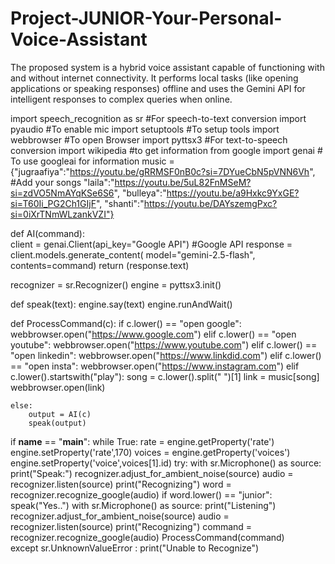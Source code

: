 # Project-JUNIOR-Your-Personal-Voice-Assistant
The proposed system is a hybrid voice assistant capable of functioning with and without internet connectivity. It performs local tasks (like opening applications or speaking responses) offline and uses the Gemini API for intelligent responses to complex queries when online.

import speech_recognition as sr #For speech-to-text conversion
import pyaudio #To enable mic
import setuptools #To setup tools
import webbrowser #To open Browser
import pyttsx3 #For text-to-speech conversion
import wikipedia #to get information
from google import genai # To use googleai for information
music = {"jugraafiya":"https://youtu.be/gRRMSF0nB0c?si=7DYueCbN5pVNN6Vh", #Add your songs
         "laila":"https://youtu.be/5uL82FnMSeM?si=zdVO5NmAYqKSe6S6", 
         "bulleya":"https://youtu.be/a9Hxkc9YxGE?si=T60Ii_PG2Ch1GIjF",
        "shanti":"https://youtu.be/DAYszemgPxc?si=0iXrTNmWLzankVZI"}

def AI(command):  
    client = genai.Client(api_key="Google API")   #Google API
    response = client.models.generate_content(
    model="gemini-2.5-flash", contents=command)
    return (response.text)
    
recognizer = sr.Recognizer()
engine = pyttsx3.init()

def speak(text):
    engine.say(text)
    engine.runAndWait()
    
def ProcessCommand(c):
    if c.lower() == "open google":
        webbrowser.open("https://www.google.com")
    elif c.lower() == "open youtube":
        webbrowser.open("https://www.youtube.com")
    elif c.lower() == "open linkedin":
        webbrowser.open("https://www.linkdid.com")
    elif c.lower() == "open insta":
        webbrowser.open("https://www.instagram.com")
    elif c.lower().startswith("play"):
        song = c.lower().split(" ")[1]
        link = music[song]
        webbrowser.open(link)

    else:
        output = AI(c)
        speak(output)
if __name__ == "__main__":
    while True:
        rate = engine.getProperty('rate')
        engine.setProperty('rate',170)
        voices = engine.getProperty('voices')
        engine.setProperty('voice',voices[1].id)
        try:
            with sr.Microphone() as source:
                print("Speak:")
                recognizer.adjust_for_ambient_noise(source)
                audio = recognizer.listen(source)
                print("Recognizing")
                word = recognizer.recognize_google(audio)
            if word.lower() == "junior":
                speak("Yes..")
                with sr.Microphone() as source:
                    print("Listening")
                    recognizer.adjust_for_ambient_noise(source)
                    audio = recognizer.listen(source)
                    print("Recognizing")
                    command = recognizer.recognize_google(audio)
                    ProcessCommand(command)                   
        except sr.UnknownValueError :
                print("Unable to Recognize")
